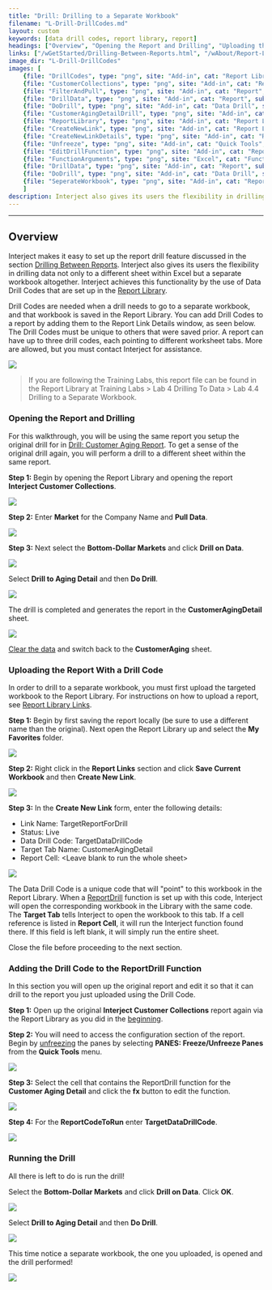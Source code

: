 ```yaml
---
title: "Drill: Drilling to a Separate Workbook"
filename: "L-Drill-DrillCodes.md"
layout: custom
keywords: [data drill codes, report library, report]
headings: ["Overview", "Opening the Report and Drilling", "Uploading the Report With a Drill Code", "Adding the Drill Code to the ReportDrill Function", "Running the Drill"]
links: ["/wGetStarted/Drilling-Between-Reports.html", "/wAbout/Report-Library-Basics.html", "/wGetStarted/L-Drill-CustomerAging.html", "/wGetStarted/INTERJECT-Ribbon-Menu-Items.html#pull-data", "/wAbout/ReportLibraryLinks.html", "/wIndex/ReportDrill.html", "/wIndex/QuickTools-Panes.html#freezeunfreeze-panes"]
image_dir: "L-Drill-DrillCodes"
images: [
	{file: "DrillCodes", type: "png", site: "Add-in", cat: "Report Library", sub: "Details", report: "", ribbon: "", config: ""}, 
	{file: "CustomerCollections", type: "png", site: "Add-in", cat: "Report Library", sub: "", report: "Interject Customer Collections", ribbon: "", config: ""}, 
	{file: "FilterAndPull", type: "png", site: "Add-in", cat: "Report", sub: "", report: "Customer Aging Summary", ribbon: "Advanced", config: ""}, 
	{file: "DrillData", type: "png", site: "Add-in", cat: "Report", sub: "", report: "Customer Aging Summary", ribbon: "Advanced", config: ""}, 
	{file: "DoDrill", type: "png", site: "Add-in", cat: "Data Drill", sub: "", report: "", ribbon: "", config: ""}, 
	{file: "CustomerAgingDetailDrill", type: "png", site: "Add-in", cat: "Report", sub: "", report: "Customer Aging Detail", ribbon: "Advanced", config: ""}, 
	{file: "ReportLibrary", type: "png", site: "Add-in", cat: "Report Library", sub: "", report: "", ribbon: "Advanced", config: ""}, 
	{file: "CreateNewLink", type: "png", site: "Add-in", cat: "Report Library", sub: "Right Click Menu", report: "", ribbon: "", config: ""}, 
	{file: "CreateNewLinkDetails", type: "png", site: "Add-in", cat: "Report Library", sub: "Details", report: "", ribbon: "", config: ""}, 
	{file: "Unfreeze", type: "png", site: "Add-in", cat: "Quick Tools", sub: "", report: "Customer Aging Summary", ribbon: "Advanced", config: ""}, 
	{file: "EditDrillFunction", type: "png", site: "Add-in", cat: "Report", sub: "", report: "Customer Aging Summary", ribbon: "", config: "Yes"}, 
	{file: "FunctionArguments", type: "png", site: "Excel", cat: "Function Wizard", sub: "", report: "", ribbon: "", config: ""}, 
	{file: "DrillData", type: "png", site: "Add-in", cat: "Report", sub: "", report: "Customer Aging Summary", ribbon: "Advanced", config: ""}, 
	{file: "DoDrill", type: "png", site: "Add-in", cat: "Data Drill", sub: "", report: "", ribbon: "", config: ""}, 
	{file: "SeperateWorkbook", type: "png", site: "Add-in", cat: "Report", sub: "", report: "Customer Aging Detail", ribbon: "", config: "Yes"}
	]
description: Interject also gives its users the flexibility in drilling data not only to a different sheet within Excel but a separate workbook altogether. 
---
```

* * *

## Overview

Interject makes it easy to set up the report drill feature discussed in the section [Drilling Between Reports](/wGetStarted/Drilling-Between-Reports.html). Interject also gives its users the flexibility in drilling data not only to a different sheet within Excel but a separate workbook altogether. Interject achieves this functionality by the use of Data Drill Codes that are set up in the [Report Library](/wAbout/Report-Library-Basics.html). 

Drill Codes are needed when a drill needs to go to a separate workbook, and that workbook is saved in the Report Library. You can add Drill Codes to a report by adding them to the Report Link Details window, as seen below. The Drill Codes must be unique to others that were saved prior. A report can have up to three drill codes, each pointing to different worksheet tabs. More are allowed, but you must contact Interject for assistance.

![](/images/L-Drill-DrillCodes/DrillCodes.png)
<br>

<blockquote class=lab_info>
If you are following the Training Labs, this report file can be found in the Report Library at Training Labs > Lab 4 Drilling To Data > Lab 4.4 Drilling to a Separate Workbook.
</blockquote>

### Opening the Report and Drilling

For this walkthrough, you will be using the same report you setup the original drill for in [Drill: Customer Aging Report](/wGetStarted/L-Drill-CustomerAging.html). To get a sense of the original drill again, you will perform a drill to a different sheet within the same report.

**Step 1:** Begin by opening the Report Library and opening the report **Interject Customer Collections**.

![](/images/L-Drill-DrillCodes/CustomerCollections.png)
<br>

**Step 2:** Enter **Market** for the Company Name and **Pull Data**.

![](/images/L-Drill-DrillCodes/FilterAndPull.png)
<br>

**Step 3:** Next select the **Bottom-Dollar Markets** and click **Drill on Data**.

![](/images/L-Drill-DrillCodes/DrillData.png)
<br>

Select **Drill to Aging Detail** and then **Do Drill**.

![](/images/L-Drill-DrillCodes/DoDrill.png)
<br>

The drill is completed and generates the report in the **CustomerAgingDetail** sheet.

![](/images/L-Drill-DrillCodes/CustomerAgingDetailDrill.png)
<br>

[Clear the data](/wGetStarted/INTERJECT-Ribbon-Menu-Items.html#pull-data) and switch back to the **CustomerAging** sheet.

### Uploading the Report With a Drill Code

In order to drill to a separate workbook, you must first upload the targeted workbook to the Report Library. For instructions on how to upload a report, see [Report Library Links](/wAbout/ReportLibraryLinks.html).

**Step 1:** Begin by first saving the report locally (be sure to use a different name than the original). Next open the Report Library up and select the **My Favorites** folder.

![](/images/L-Drill-DrillCodes/ReportLibrary.png)
<br>

**Step 2:** Right click in the **Report Links** section and click **Save Current Workbook** and then **Create New Link**.

![](/images/L-Drill-DrillCodes/CreateNewLink.png)
<br>

**Step 3:** In the **Create New Link** form, enter the following details:

* Link Name: TargetReportForDrill
* Status: Live
* Data Drill Code: TargetDataDrillCode
* Target Tab Name: CustomerAgingDetail
* Report Cell: \<Leave blank to run the whole sheet\>

![](/images/L-Drill-DrillCodes/CreateNewLinkDetails.png)
<br>

The Data Drill Code is a unique code that will "point" to this workbook in the Report Library. When a [ReportDrill](/wIndex/ReportDrill.html) function is set up with this code, Interject will open the corresponding workbook in the Library with the same code. The **Target Tab** tells Interject to open the workbook to this tab. If a cell reference is listed in **Report Cell**, it will run the Interject function found there. If this field is left blank, it will simply run the entire sheet.

Close the file before proceeding to the next section.

### Adding the Drill Code to the ReportDrill Function

In this section you will open up the original report and edit it so that it can drill to the report you just uploaded using the Drill Code.

**Step 1:** Open up the original **Interject Customer Collections** report again via the Report Library as you did in the [beginning](#opening-the-report-and-drilling).

**Step 2:** You will need to access the configuration section of the report. Begin by [unfreezing](/wIndex/QuickTools-Panes.html#freezeunfreeze-panes) the panes by selecting **PANES: Freeze/Unfreeze Panes** from the **Quick Tools** menu.

![](/images/L-Drill-DrillCodes/Unfreeze.png)
<br>

**Step 3:** Select the cell that contains the ReportDrill function for the **Customer Aging Detail** and click the **fx** button to edit the function.

![](/images/L-Drill-DrillCodes/EditDrillFunction.png)
<br>

**Step 4:** For the **ReportCodeToRun** enter **TargetDataDrillCode**.

![](/images/L-Drill-DrillCodes/FunctionArguments.png)
<br>

### Running the Drill

All there is left to do is run the drill!

Select the **Bottom-Dollar Markets** and click **Drill on Data**. Click **OK**.

![](/images/L-Drill-DrillCodes/DrillData.png)
<br>

Select **Drill to Aging Detail** and then **Do Drill**.

![](/images/L-Drill-DrillCodes/DoDrill.png)
<br>

This time notice a separate workbook, the one you uploaded, is opened and the drill performed!

![](/images/L-Drill-DrillCodes/SeperateWorkbook.png)
<br>

